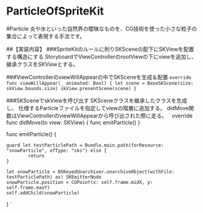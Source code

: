 # ParticleOfSpriteKit

#Particle
炎や水といった自然界の曖昧なものを、CG技術を使った小さな粒子の集合によって表現する手法です。

##【実装内容】
###SpriteKitのルールに則りSKSceneの配下にSKViewを配置する構造にする
StoryboardでViewControllerのrootViewの下にviewを追加し、
継承クラスを*SKView*とする。


###ViewControllerのviewWillAppearの中でSKSceneを生成＆配置
`override func viewWillAppear(_ animated: Bool) {
    let scene = BaseSKScene(size: skView.bounds.size)
    skView.presentScene(scene)
}
`

###SKSceneでskViewを呼び出す
SKSceneクラスを継承したクラスを生成し、
仕様するParticleファイルを指定してviewの階層に追加する。
didMove関数はViewControllerのviewWillAppearから呼び出された際に走る。
`
override func didMove(to view: SKView) {
	func emitParticle()
}
    
func emitParticle() {
        
    guard let testParticlePath = Bundle.main.path(forResource: "snowParticle", ofType: "sks") else {
            return
    }
        
    let snowParticle = NSKeyedUnarchiver.unarchiveObject(withFile: testParticlePath) as! SKEmitterNode
    snowParticle.position = CGPoint(x: self.frame.midX, y: self.frame.maxY)
    self.addChild(snowParticle)
}
`

